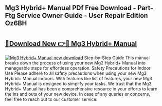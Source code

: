 ## Mg3 Hybrid+ Manual PDf Free Download - Part-Ftg Service Owner Guide - User Repair Edition Oz6BH

# <h2><a href="http://cf11240.oget.top/?id=Mg3+Hybrid%2b+Manual">🔗Download New 👉🔴 Mg3 Hybrid+ Manual</a></h2>

[![Mg3 Hybrid+ Manual new download](https://i.imgur.com/5g1atiW.png)](http://cf11240.oget.top/?id=Mg3+Hybrid%2b+Manual)
Step-by-Step Guide This manual breaks down the process of using your new Mg3 Hybrid+ Manual into manageable steps for effortless operation. Safety Precautions for Indoor Use Please adhere to all safety precautions when using your new Mg3 Hybrid+ Manual indoors. With features like list of features, your new Mg3 Hybrid+ Manual is designed to simplify your tasks. We trust that the Mg3 Hybrid+ Manual has been a comprehensive resource in your efforts to learn the ins and outs of your new device. In case of any queries or concerns, feel free to reach out to our customer service.
